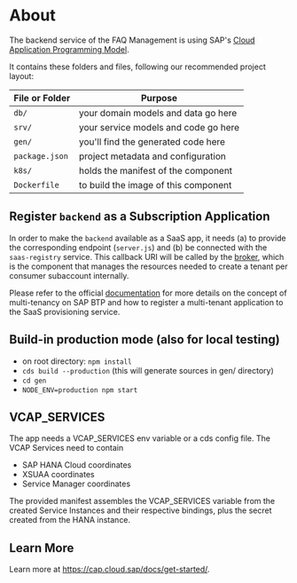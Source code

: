 # About

The backend service of the FAQ Management is using SAP's [Cloud Application Programming Model](https://cap.cloud.sap).

It contains these folders and files, following our recommended project layout:

File or Folder | Purpose
---------|----------
`db/` | your domain models and data go here
`srv/` | your service models and code go here
`gen/` | you'll find the generated code here
`package.json` | project metadata and configuration
`k8s/` | holds the manifest of the component
`Dockerfile` | to build the image of this component

## Register `backend` as a Subscription Application

In order to make the `backend` available as a SaaS app, it needs (a) to provide the corresponding endpoint (`server.js`) and (b) be connected with the `saas-registry` service. This callback URI will be called by the [broker](../broker), which is the component that manages the resources needed to create a tenant per consumer subaccount internally. 

Please refer to the official [documentation](https://help.sap.com/viewer/65de2977205c403bbc107264b8eccf4b/Cloud/en-US/3971151ba22e4faa9b245943feecea54.html) for more details on the concept of multi-tenancy on SAP BTP and how to register a multi-tenant application to the SaaS provisioning service.


## Build-in production mode (also for local testing)
- on root directory: `npm install`
- `cds build --production` (this will generate sources in gen/ directory)
- `cd gen`
- `NODE_ENV=production npm start`


## VCAP_SERVICES
The app needs a VCAP_SERVICES env variable or a cds config file.
The VCAP Services need to contain
- SAP HANA Cloud coordinates
- XSUAA coordinates
- Service Manager coordinates

The provided manifest assembles the VCAP_SERVICES variable from the created Service Instances and their respective bindings, plus the secret created from the HANA instance.

## Learn More

Learn more at https://cap.cloud.sap/docs/get-started/.


